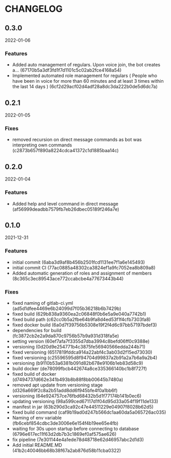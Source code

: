 # CHANGELOG

<!--- next entry here -->

## 0.3.0
2022-01-06

### Features

- Added auto management of regulars. Upon voice join, the bot creates a... (67170b5a3df3fd1f7d1101c5c02ab2fce4168a54)
- Implemented automated role management for regulars ( People who have been in voice for more than 60 minutes and at least 3 times within the last 14 days ) (6cf2d29acf02d4adf28a8dc3da222b0de5d6dc7a)

## 0.2.1
2022-01-05

### Fixes

- removed recursion on direct message commands as bot was interpreting own commands (c2873b657f890a8224cdca41372c1d1885baa14c)

## 0.2.0
2022-01-04

### Features

- Added help and level command in direct message (af56999deadbb7579fb7eb26dbec05189f246a7e)

## 0.1.0
2021-12-31

### Features

- initial commit (6aba3d9af8b456b2501fcd1131ee7f1a6e145493)
- initial commit CI (77ac0885a48302ca3824ef1a9fc7052ea8b809a8)
- Added automatic generation of roles and assignment of members (8c365c3ec89543ace772ccabcbe4a77673443b44)

### Fixes

- fixed naming of gitlab-ci.yml (ad5d1dfee4469e6b24099d7f05b36218b6b7429b)
- fixed build (629b838a9360ea2c06848f0b6e5a9e040a7742b1)
- fixed build path (c62cc0b5a2fbe64b9fa8d4ed53f1f4cfb7303fa8)
- fixed docker build (6a0d7f39756b5308e19f2f4d6c97bb57197bdef3)
- dependencies for build (fc3872cb2e2a9da870c9756b57b9a931d318fa5e)
- setting version (60ef7afa7f3355d7dba3994c8befd06ff0c9388e)
- versioning (0d20d9e254771b4c3875fe56940566edda244b71)
- fixed versioning (6517819fddca914a22abf4c3ab03d2f15ed73030)
- fixed versioning (c25596595d8f94704d99837a2b91a2a7b6a9a2b4)
- versioning (b9110b53a6381b091d82b678e9106b1eb83d58c9)
- build docker (de78099fbcb442674a8ce335366140bc1b8f727f)
- fixed build of docker (d7494737d662e341b493b8b88f8bb00645b7480a)
- removed apt update from versioning stage (d326a669f2c8a2b51add8dd6f945bfe4f0a1bb6f)
- versioning (64e924757ce76fbd68432b5d1f77174b141b0ec6)
- updating versioning (98a599ced67117d1f04d95d33a054f19f11de133)
- manifest in jar (63b290d3ca92c47e44511229e04907f8028b62d5)
- fixed build command (caf9b19ad0d247b566dc1aa60da5a065726ac035)
- Naming of env variable (fb6cebf854cdbc3de3006e6e154f4b19ee65e4fb)
- waiting for 30s upon startup before connecting to database (6796e617ec11f63d2db7b3c1869ef0af575ae626)
- fix pipeline (7e301144e4a1ede78d48718e62d46957abc2d1d3)
- Add initial README.MD (41b2c40046bb68b38f67a2ab876d58b11cba0322)